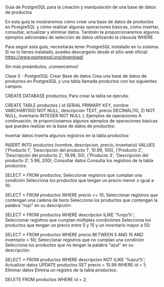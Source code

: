 Guía de PostgreSQL para la creación y manipulación de una base de datos de productos

En esta guía te mostraremos cómo crear una base de datos de productos en PostgreSQL y cómo realizar algunas operaciones básicas, como insertar, consultar, actualizar y eliminar datos. También te proporcionaremos algunos ejemplos adicionales de selección de datos utilizando la cláusula WHERE.

Para seguir esta guía, necesitarás tener PostgreSQL instalado en tu sistema. Si no lo tienes instalado, puedes descargarlo desde el sitio web oficial: https://www.postgresql.org/download/

Sin más preámbulos, ¡comencemos!

Clase 5 - PostgreSQL
Crear Base de datos
Crea una base de datos de productos en PostgreSQL y una tabla llamada productos con los siguientes campos:

CREATE DATABASE productos;
Para crear la tabla se ejecuta:

CREATE TABLE productos (
  id SERIAL PRIMARY KEY,
  nombre VARCHAR(100) NOT NULL,
  descripcion TEXT,
  precio DECIMAL(10, 2) NOT NULL,
  inventario INTEGER NOT NULL
);
Ejemplos de operaciones
A continuación, te proporcionamos algunos ejemplos de operaciones básicas que puedes realizar en la base de datos de productos:

Insertar datos
Inserta algunos registros en la tabla productos:

INSERT INTO productos (nombre, descripcion, precio, inventario)
VALUES ('Producto 1', 'Descripción del producto 1', 10.99, 100),
       ('Producto 2', 'Descripción del producto 2', 19.99, 50),
       ('Producto 3', 'Descripción del producto 3', 5.99, 200);
Consultar datos
Consulta los registros de la tabla productos:

SELECT * FROM productos;
Seleccionar registros que cumplan una condición
Selecciona los productos que tengan un precio menor o igual a 10:

SELECT * FROM productos
WHERE precio <= 10;
Seleccionar registros que contengan una cadena de texto
Selecciona los productos que contengan la palabra "rojo" en su descripción:

SELECT * FROM productos
WHERE descripcion ILIKE '%rojo%';
Seleccionar registros que cumplan múltiples condiciones
Selecciona los productos que tengan un precio entre 5 y 15 y un inventario mayor a 50:

SELECT * FROM productos
WHERE precio BETWEEN 5 AND 15
  AND inventario > 50;
Seleccionar registros que no cumplan una condición
Selecciona los productos que no tengan la palabra "azul" en su descripción:

SELECT * FROM productos
WHERE descripcion NOT ILIKE '%azul%';
Actualizar datos
UPDATE productos
SET precio = 15.99
WHERE id = 1;
Eliminar datos
Elimina un registro de la tabla productos:

DELETE FROM productos
WHERE id = 2;